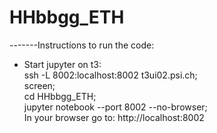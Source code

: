 # HHbbgg_ETH
-------Instructions to run the code:

- Start jupyter on t3: <br />
ssh -L 8002:localhost:8002 t3ui02.psi.ch; <br />
screen; <br />
cd HHbbgg_ETH; <br />
jupyter notebook --port 8002 --no-browser; <br />
In your browser go to: http://localhost:8002

